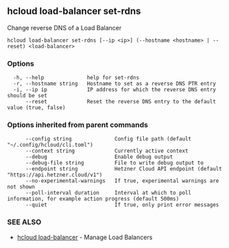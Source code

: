## hcloud load-balancer set-rdns

Change reverse DNS of a Load Balancer

```
hcloud load-balancer set-rdns [--ip <ip>] (--hostname <hostname> | --reset) <load-balancer>
```

### Options

```
  -h, --help              help for set-rdns
  -r, --hostname string   Hostname to set as a reverse DNS PTR entry
  -i, --ip ip             IP address for which the reverse DNS entry should be set
      --reset             Reset the reverse DNS entry to the default value (true, false)
```

### Options inherited from parent commands

```
      --config string              Config file path (default "~/.config/hcloud/cli.toml")
      --context string             Currently active context
      --debug                      Enable debug output
      --debug-file string          File to write debug output to
      --endpoint string            Hetzner Cloud API endpoint (default "https://api.hetzner.cloud/v1")
      --no-experimental-warnings   If true, experimental warnings are not shown
      --poll-interval duration     Interval at which to poll information, for example action progress (default 500ms)
      --quiet                      If true, only print error messages
```

### SEE ALSO

* [hcloud load-balancer](hcloud_load-balancer.md)	 - Manage Load Balancers
